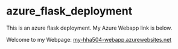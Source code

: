 # azure_flask_deployment
This is an azure flask deployment. My Azure Webapp link is below.


Welcome to my Webpage: 
[my-hha504-webapp.azurewebsites.net](my-hha504-webapp.azurewebsites.net)
